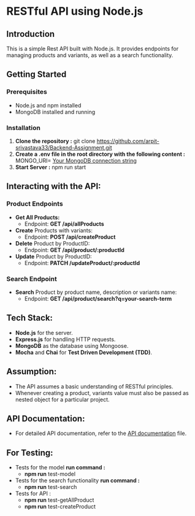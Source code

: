 # RESTful API using Node.js

## Introduction

This is a simple Rest API built with Node.js. It provides endpoints for managing products and variants, as well as a search functionality.


## Getting Started

### Prerequisites

- Node.js and npm installed
- MongoDB installed and running

### Installation

1. **Clone the repository :** git clone https://github.com/arpit-srivastava33/Backend-Assignment.git
2. **Create a .env file in the root directory with the following content :** MONGO_URI= [Your MongoDB connection string](readme.com)
3.  **Start Server :** npm run start

## Interacting with the API:

### Product Endpoints
- **Get All Products:**
   - Endpoint: **GET /api/allProducts**
- **Create** Products with variants:
    - Endpoint: **POST /api/createProduct**
- **Delete** Product by ProductID:
    - Endpoint: **GET /api/product/:productId**
- **Update** Product by ProductID:
    - Endpoint: **PATCH /updateProduct/:productId**
 
 ### Search Endpoint
 - **Search** Product by product name, description or variants name:
    - Endpoint: **GET /api/product/search?q=your-search-term**

## Tech Stack:
  - **Node.js** for the server.
  - **Express.js** for handling HTTP requests.
  - **MongoDB** as the database using Mongoose.
  - **Mocha** and **Chai** for **Test Driven Development (TDD)**.

## Assumption:
- The API assumes a basic understanding of RESTful principles.
- Whenever creating a product, variants value must also be passed as nested object for a particular project.

## API Documentation:
- For detailed API documentation, refer to the [API documentation](https://documenter.getpostman.com/view/24375730/2s9Yyv9zXL) file.

## For Testing:
 -  Tests for the model **run command :**
      - **npm run** test-model
 -   Tests for the search functionality **run command :**
     - **npm run** test-search
 -   Tests for API :
       - **npm run** test-getAllProduct
       - **npm run** test-createProduct



  

